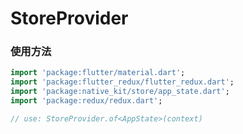 # StoreProvider

### 使用方法

```dart
import 'package:flutter/material.dart';
import 'package:flutter_redux/flutter_redux.dart';
import 'package:native_kit/store/app_state.dart';
import 'package:redux/redux.dart';

// use: StoreProvider.of<AppState>(context)
```

 

